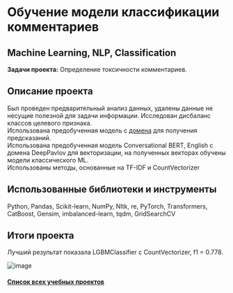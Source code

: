 # Обучение модели классификации комментариев
## Machine Learning, NLP, Classification
**Задачи проекта:**  Определение токсичности комментариев.

## Описание проекта
Был проведен предварительный анализ данных, удалены данные не несущие полезной для задачи информации. Исследован дисбаланс классов целевого признака.\
Использована предобученная модель с [домена](https://huggingface.co/martin-ha/toxic-comment-model) для получения предсказаний.\
Использована предобученная модель Conversational BERT, English с домена DeepPavlov для векторизации, на полученных векторах обучены модели классического ML.\
Использованы методы, основанные на TF-IDF и CountVectorizer


## Использованные библиотеки и инструменты
Python, Pandas, Scikit-learn, NumPy, Nltk, re, PyTorch, Transformers, CatBoost, Gensim, imbalanced-learn, tqdm, GridSearchCV
## Итоги проекта
Лучший результат показала LGBMClassifier c CountVectorizer, f1 = 0.778.

![image](https://github.com/Vitaliy-Zaitsev/Educational_project_4_ML_NLP/assets/120369294/0b3040a7-feaf-4bec-a3f7-a28f8d73b5b3)
#### [Список всех учебных проектов](https://github.com/Vitaliy-Zaitsev/Educational_projects)
